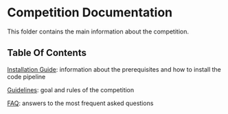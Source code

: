 # Competition Documentation #

This folder contains the main information about the competition.

## Table Of Contents ##

[Installation Guide](/documentation/INSTALL.md): information about the prerequisites and how to install the code pipeline 

[Guidelines](/documentation/GUIDELINES.md): goal and rules of the competition

[FAQ](/documentation/FAQ.md): answers to the most frequent asked questions

